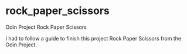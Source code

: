 # rock_paper_scissors
Odin Project Rock Paper Scissors

I had to follow a guide to finish this project Rock Paper Scissors from the Odin Project.